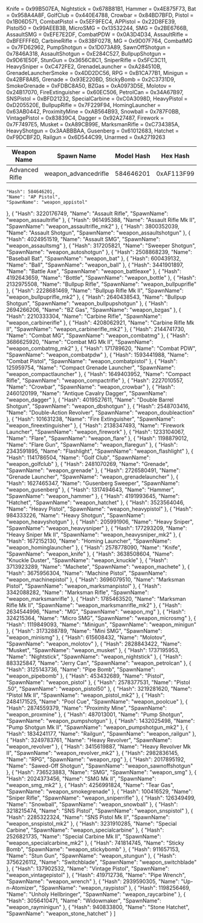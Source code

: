 Knife = 0x99B507EA,
Nightstick = 0x678B81B1,
Hammer = 0x4E875F73,
Bat = 0x958A4A8F,
GolfClub = 0x440E4788,
Crowbar = 0x84BD7BFD,
Pistol = 0x1B06D571,
CombatPistol = 0x5EF9FEC4,
APPistol = 0x22D8FE39,
Pistol50 = 0x99AEEB3B,
MicroSMG = 0x13532244,
SMG = 0x2BE6766B,
AssaultSMG = 0xEFE7E2DF,
CombatPDW = 0x0A3D4D34,
AssaultRifle = 0xBFEFFF6D,
CarbineRifle = 0x83BF0278,
MG = 0x9D07F764,
CombatMG = 0x7FD62962,
PumpShotgun = 0x1D073A89,
SawnOffShotgun = 0x7846A318,
AssaultShotgun = 0xE284C527,
BullpupShotgun = 0x9D61E50F,
StunGun = 0x3656C8C1,
SniperRifle = 0x5FC3C11,
HeavySniper = 0xC472FE2,
GrenadeLauncher = 0xA284510B,
GrenadeLauncherSmoke = 0x4DD2DC56,
RPG = 0xB1CA77B1,
Minigun = 0x42BF8A85,
Grenade = 0x93E220BD,
StickyBomb = 0x2C3731D9,
SmokeGrenade = 0xFDBC8A50,
BZGas = 0xA0973D5E,
Molotov = 0x24B17070,
FireExtinguisher = 0x60EC506,
PetrolCan = 0x34A67B97,
SNSPistol = 0xBFD21232,
SpecialCarbine = 0xC0A3098D,
HeavyPistol = 0xD205520E,
BullpupRifle = 0x7F229F94,
HomingLauncher = 0x63AB0442,
ProximityMine = 0xAB564B93,
Snowball = 0x787F0BB,
VintagePistol = 0x83839C4,
Dagger = 0x92A27487,
Firework = 0x7F7497E5,
Musket = 0xA89CB99E,
MarksmanRifle = 0xC734385A,
HeavyShotgun = 0x3AABBBAA,
Gusenberg = 0x61012683,
Hatchet = 0xF9DCBF2D,
Railgun = 0x6D544C99,
Unarmed = 0xA2719263

| Weapon Name | Spawn Name | Model Hash | Hex Hash |
| -- | -- | -- | -- |
| Advanced Rifle | weapon_advancedrifle | 584646201 | 0xAF113F99 |

    
    "Hash": 584646201,
    "Name": "AP Pistol",
    "SpawnName": "weapon_appistol"
  },
  {
    "Hash": 3220176749,
    "Name": "Assault Rifle",
    "SpawnName": "weapon_assaultrifle"
  },
  {
    "Hash": 961495388,
    "Name": "Assault Rifle Mk II",
    "SpawnName": "weapon_assaultrifle_mk2"
  },
  {
    "Hash": 3800352039,
    "Name": "Assault Shotgun",
    "SpawnName": "weapon_assaultshotgun"
  },
  {
    "Hash": 4024951519,
    "Name": "Assault SMG",
    "SpawnName": "weapon_assaultsmg"
  },
  {
    "Hash": 317205821,
    "Name": "Sweeper Shotgun",
    "SpawnName": "weapon_autoshotgun"
  },
  {
    "Hash": 2508868239,
    "Name": "Baseball Bat",
    "SpawnName": "weapon_bat"
  },
  {
    "Hash": 600439132,
    "Name": "Ball",
    "SpawnName": "weapon_ball"
  },
  {
    "Hash": 3441901897,
    "Name": "Battle Axe",
    "SpawnName": "weapon_battleaxe"
  },
  {
    "Hash": 4192643659,
    "Name": "Bottle",
    "SpawnName": "weapon_bottle"
  },
  {
    "Hash": 2132975508,
    "Name": "Bullpup Rifle",
    "SpawnName": "weapon_bullpuprifle"
  },
  {
    "Hash": 2228681469,
    "Name": "Bullpup Rifle Mk II",
    "SpawnName": "weapon_bullpuprifle_mk2"
  },
  {
    "Hash": 2640438543,
    "Name": "Bullpup Shotgun",
    "SpawnName": "weapon_bullpupshotgun"
  },
  {
    "Hash": 2694266206,
    "Name": "BZ Gas",
    "SpawnName": "weapon_bzgas"
  },
  {
    "Hash": 2210333304,
    "Name": "Carbine Rifle",
    "SpawnName": "weapon_carbinerifle"
  },
  {
    "Hash": 4208062921,
    "Name": "Carbine Rifle Mk II",
    "SpawnName": "weapon_carbinerifle_mk2"
  },
  {
    "Hash": 2144741730,
    "Name": "Combat MG",
    "SpawnName": "weapon_combatmg"
  },
  {
    "Hash": 3686625920,
    "Name": "Combat MG Mk II",
    "SpawnName": "weapon_combatmg_mk2"
  },
  {
    "Hash": 171789620,
    "Name": "Combat PDW",
    "SpawnName": "weapon_combatpdw"
  },
  {
    "Hash": 1593441988,
    "Name": "Combat Pistol",
    "SpawnName": "weapon_combatpistol"
  },
  {
    "Hash": 125959754,
    "Name": "Compact Grenade Launcher",
    "SpawnName": "weapon_compactlauncher"
  },
  {
    "Hash": 1649403952,
    "Name": "Compact Rifle",
    "SpawnName": "weapon_compactrifle"
  },
  {
    "Hash": 2227010557,
    "Name": "Crowbar",
    "SpawnName": "weapon_crowbar"
  },
  {
    "Hash": 2460120199,
    "Name": "Antique Cavalry Dagger",
    "SpawnName": "weapon_dagger"
  },
  {
    "Hash": 4019527611,
    "Name": "Double Barrel Shotgun",
    "SpawnName": "weapon_dbshotgun"
  },
  {
    "Hash": 2548703416,
    "Name": "Double-Action Revolver",
    "SpawnName": "weapon_doubleaction"
  },
  {
    "Hash": 101631238,
    "Name": "Fire Extinguisher",
    "SpawnName": "weapon_fireextinguisher"
  },
  {
    "Hash": 2138347493,
    "Name": "Firework Launcher",
    "SpawnName": "weapon_firework"
  },
  {
    "Hash": 1233104067,
    "Name": "Flare",
    "SpawnName": "weapon_flare"
  },
  {
    "Hash": 1198879012,
    "Name": "Flare Gun",
    "SpawnName": "weapon_flaregun"
  },
  {
    "Hash": 2343591895,
    "Name": "Flashlight",
    "SpawnName": "weapon_flashlight"
  },
  {
    "Hash": 1141786504,
    "Name": "Golf Club",
    "SpawnName": "weapon_golfclub"
  },
  {
    "Hash": 2481070269,
    "Name": "Grenade",
    "SpawnName": "weapon_grenade"
  },
  {
    "Hash": 2726580491,
    "Name": "Grenade Launcher",
    "SpawnName": "weapon_grenadelauncher"
  },
  {
    "Hash": 1627465347,
    "Name": "Gusenberg Sweeper",
    "SpawnName": "weapon_gusenberg"
  },
  {
    "Hash": 1317494643,
    "Name": "Hammer",
    "SpawnName": "weapon_hammer"
  },
  {
    "Hash": 4191993645,
    "Name": "Hatchet",
    "SpawnName": "weapon_hatchet"
  },
  {
    "Hash": 3523564046,
    "Name": "Heavy Pistol",
    "SpawnName": "weapon_heavypistol"
  },
  {
    "Hash": 984333226,
    "Name": "Heavy Shotgun",
    "SpawnName": "weapon_heavyshotgun"
  },
  {
    "Hash": 205991906,
    "Name": "Heavy Sniper",
    "SpawnName": "weapon_heavysniper"
  },
  {
    "Hash": 177293209,
    "Name": "Heavy Sniper Mk II",
    "SpawnName": "weapon_heavysniper_mk2"
  },
  {
    "Hash": 1672152130,
    "Name": "Homing Launcher",
    "SpawnName": "weapon_hominglauncher"
  },
  {
    "Hash": 2578778090,
    "Name": "Knife",
    "SpawnName": "weapon_knife"
  },
  {
    "Hash": 3638508604,
    "Name": "Knuckle Duster",
    "SpawnName": "weapon_knuckle"
  },
  {
    "Hash": 3713923289,
    "Name": "Machete",
    "SpawnName": "weapon_machete"
  },
  {
    "Hash": 3675956304,
    "Name": "Machine Pistol",
    "SpawnName": "weapon_machinepistol"
  },
  {
    "Hash": 3696079510,
    "Name": "Marksman Pistol",
    "SpawnName": "weapon_marksmanpistol"
  },
  {
    "Hash": 3342088282,
    "Name": "Marksman Rifle",
    "SpawnName": "weapon_marksmanrifle"
  },
  {
    "Hash": 1785463520,
    "Name": "Marksman Rifle Mk II",
    "SpawnName": "weapon_marksmanrifle_mk2"
  },
  {
    "Hash": 2634544996,
    "Name": "MG",
    "SpawnName": "weapon_mg"
  },
  {
    "Hash": 324215364,
    "Name": "Micro SMG",
    "SpawnName": "weapon_microsmg"
  },
  {
    "Hash": 1119849093,
    "Name": "Minigun",
    "SpawnName": "weapon_minigun"
  },
  {
    "Hash": 3173288789,
    "Name": "Mini SMG",
    "SpawnName": "weapon_minismg"
  },
  {
    "Hash": 615608432,
    "Name": "Molotov",
    "SpawnName": "weapon_molotov"
  },
  {
    "Hash": 2828843422,
    "Name": "Musket",
    "SpawnName": "weapon_musket"
  },
  {
    "Hash": 1737195953,
    "Name": "Nightstick",
    "SpawnName": "weapon_nightstick"
  },
  {
    "Hash": 883325847,
    "Name": "Jerry Can",
    "SpawnName": "weapon_petrolcan"
  },
  {
    "Hash": 3125143736,
    "Name": "Pipe Bomb",
    "SpawnName": "weapon_pipebomb"
  },
  {
    "Hash": 453432689,
    "Name": "Pistol",
    "SpawnName": "weapon_pistol"
  },
  {
    "Hash": 2578377531,
    "Name": "Pistol .50",
    "SpawnName": "weapon_pistol50"
  },
  {
    "Hash": 3219281620,
    "Name": "Pistol Mk II",
    "SpawnName": "weapon_pistol_mk2"
  },
  {
    "Hash": 2484171525,
    "Name": "Pool Cue",
    "SpawnName": "weapon_poolcue"
  },
  {
    "Hash": 2874559379,
    "Name": "Proximity Mine",
    "SpawnName": "weapon_proxmine"
  },
  {
    "Hash": 487013001,
    "Name": "Pump Shotgun",
    "SpawnName": "weapon_pumpshotgun"
  },
  {
    "Hash": 1432025498,
    "Name": "Pump Shotgun Mk II",
    "SpawnName": "weapon_pumpshotgun_mk2"
  },
  {
    "Hash": 1834241177,
    "Name": "Railgun",
    "SpawnName": "weapon_railgun"
  },
  {
    "Hash": 3249783761,
    "Name": "Heavy Revolver",
    "SpawnName": "weapon_revolver"
  },
  {
    "Hash": 3415619887,
    "Name": "Heavy Revolver Mk II",
    "SpawnName": "weapon_revolver_mk2"
  },
  {
    "Hash": 2982836145,
    "Name": "RPG",
    "SpawnName": "weapon_rpg"
  },
  {
    "Hash": 2017895192,
    "Name": "Sawed-Off Shotgun",
    "SpawnName": "weapon_sawnoffshotgun"
  },
  {
    "Hash": 736523883,
    "Name": "SMG",
    "SpawnName": "weapon_smg"
  },
  {
    "Hash": 2024373456,
    "Name": "SMG Mk II",
    "SpawnName": "weapon_smg_mk2"
  },
  {
    "Hash": 4256991824,
    "Name": "Tear Gas",
    "SpawnName": "weapon_smokegrenade"
  },
  {
    "Hash": 100416529,
    "Name": "Sniper Rifle",
    "SpawnName": "weapon_sniperrifle"
  },
  {
    "Hash": 126349499,
    "Name": "Snowball",
    "SpawnName": "weapon_snowball"
  },
  {
    "Hash": 3218215474,
    "Name": "SNS Pistol",
    "SpawnName": "weapon_snspistol"
  },
  {
    "Hash": 2285322324,
    "Name": "SNS Pistol Mk II",
    "SpawnName": "weapon_snspistol_mk2"
  },
  {
    "Hash": 3231910285,
    "Name": "Special Carbine",
    "SpawnName": "weapon_specialcarbine"
  },
  {
    "Hash": 2526821735,
    "Name": "Special Carbine Mk II",
    "SpawnName": "weapon_specialcarbine_mk2"
  },
  {
    "Hash": 741814745,
    "Name": "Sticky Bomb",
    "SpawnName": "weapon_stickybomb"
  },
  {
    "Hash": 911657153,
    "Name": "Stun Gun",
    "SpawnName": "weapon_stungun"
  },
  {
    "Hash": 3756226112,
    "Name": "Switchblade",
    "SpawnName": "weapon_switchblade"
  },
  {
    "Hash": 137902532,
    "Name": "Vintage Pistol",
    "SpawnName": "weapon_vintagepistol"
  },
  {
    "Hash": 419712736,
    "Name": "Pipe Wrench",
    "SpawnName": "weapon_wrench"
  },
  {
    "Hash": 2939590305,
    "Name": "Up-n-Atomizer",
    "SpawnName": "weapon_raypistol"
  },
  {
    "Hash": 1198256469,
    "Name": "Unholy Hellbringer",
    "SpawnName": "weapon_raycarbine"
  },
  {
    "Hash": 3056410471,
    "Name": "Widowmaker",
    "SpawnName": "weapon_rayminigun"
  },
  {
    "Hash": 940833800,
    "Name": "Stone Hatchet",
    "SpawnName": "weapon_stone_hatchet"
  }
]
